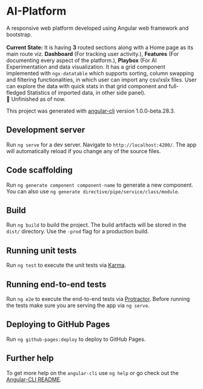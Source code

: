 # AI-Platform 
A responsive web platform developed using Angular web framework and bootstrap. <br><br> <b>Current State:</b> It is having <b>3</b> routed sections along with a Home page as its main route viz. <b>Dashboard</b> (For tracking user activity.), <b>Features</b> (For documenting every aspect of the platform.), <b>Playbox</b> (For AI Experimentation and data visualization. It has a grid component implemented with `ngx-datatable` which supports sorting, column swapping and filtering functionalities, in which user can import any csv/xslx files. User can explore the data with quick stats in that grid component and full-fledged Statistics of imported data, in other side panel).
<br>🚧 Unfinished as of now.

This project was generated with [angular-cli](https://github.com/angular/angular-cli) version 1.0.0-beta.28.3.

## Development server
Run `ng serve` for a dev server. Navigate to `http://localhost:4200/`. The app will automatically reload if you change any of the source files.

## Code scaffolding

Run `ng generate component component-name` to generate a new component. You can also use `ng generate directive/pipe/service/class/module`.

## Build

Run `ng build` to build the project. The build artifacts will be stored in the `dist/` directory. Use the `-prod` flag for a production build.

## Running unit tests

Run `ng test` to execute the unit tests via [Karma](https://karma-runner.github.io).

## Running end-to-end tests

Run `ng e2e` to execute the end-to-end tests via [Protractor](http://www.protractortest.org/).
Before running the tests make sure you are serving the app via `ng serve`.

## Deploying to GitHub Pages

Run `ng github-pages:deploy` to deploy to GitHub Pages.

## Further help

To get more help on the `angular-cli` use `ng help` or go check out the [Angular-CLI README](https://github.com/angular/angular-cli/blob/master/README.md).

